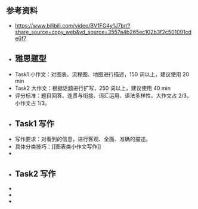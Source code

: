 ## 参考资料
- https://www.bilibili.com/video/BV1FG4y1J7br/?share_source=copy_web&vd_source=3557a4b265ec102b3f2c501091cde6f7
- ## 雅思题型
- Task1 小作文：对图表、流程图、地图进行描述，150 词以上，建议使用 20 min
- Task2 大作文：根据话题进行扩写，250 词以上，建议使用 40 min
- 评分标准：题目回答、连贯与衔接、词汇运用、语法多样性。大作文占 2/3，小作文占 1/3。
- ## Task1 写作
- 写作要求：对看到的信息，进行客观、全面、准确的描述。
- 具体分类技巧：[[图表类小作文写作]]
-
- ## Task2 写作
-
-
-